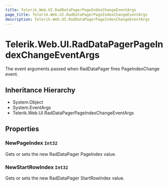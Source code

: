 ```yaml
---
title: Telerik.Web.UI.RadDataPagerPageIndexChangeEventArgs
page_title: Telerik.Web.UI.RadDataPagerPageIndexChangeEventArgs
description: Telerik.Web.UI.RadDataPagerPageIndexChangeEventArgs
---
```


# Telerik.Web.UI.RadDataPagerPageIndexChangeEventArgs

The event arguments passed when RadDataPager fires PageIndexChange event.

## Inheritance Hierarchy

* System.Object
* System.EventArgs
* Telerik.Web.UI.RadDataPagerPageIndexChangeEventArgs

## Properties

###  NewPageIndex `Int32`

Gets or sets the new RadDataPager PageIndex value.

###  NewStartRowIndex `Int32`

Gets or sets the new RadDataPager StartRowIndex value.

